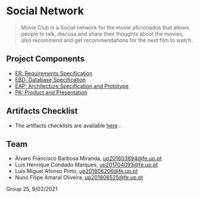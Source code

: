 # Social Network

> Movie Club is a Social network for the movie aficionados that allows people to talk, discuss and share their thoughts about the movies, also recommend and get recommendations for the next film to watch.

## Project Components

* [ER: Requirements Specification](https://git.fe.up.pt/lbaw/lbaw2021/lbaw2125/-/wikis/er)
* [EBD: Database Specification](https://git.fe.up.pt/lbaw/lbaw2021/lbaw2125/-/wikis/ebd)
* [EAP: Architecture Specification and Prototype](https://git.fe.up.pt/lbaw/lbaw2021/lbaw2125/-/wikis/eap)
* [PA: Product and Presentation](https://git.fe.up.pt/lbaw/lbaw2021/lbaw2125/-/wikis/pa)

## Artifacts Checklist

* The artifacts checklists are available [here](https://docs.google.com/spreadsheets/d/1HD8IKoiCESHrSQd8gBkjtvLJ9_RDCc-KhBMvQQzshFk/edit?ts=60226cda#gid=2110433500) .

## Team

* Álvaro Francisco Barbosa Miranda, up201603694@fe.up.pt
* Luís Henrique Condado Marques, up201704093@fe.up.pt
* Luís Miguel Afonso Pinto, up201806206@fe.up.pt
* Nuno Filipe Amaral Oliveira, up201806525@fe.up.pt

Group 25, 9/02/2021
